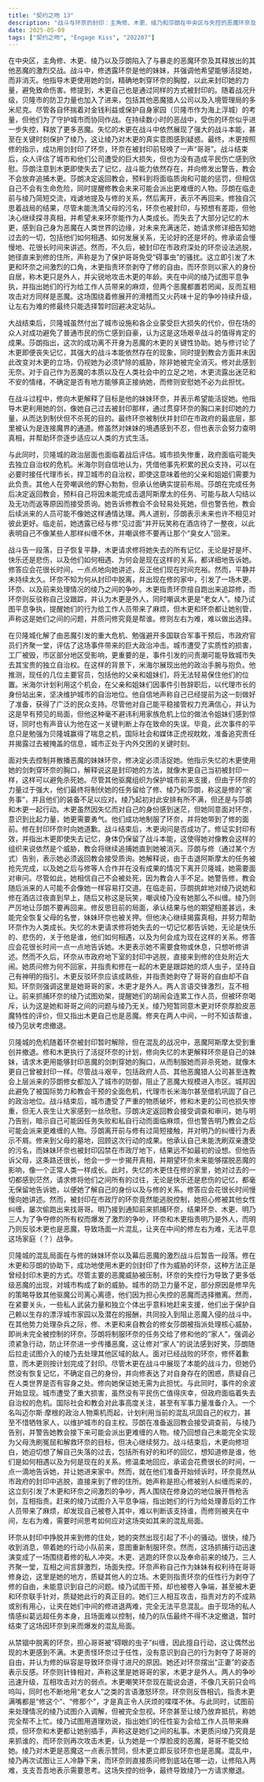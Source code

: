```yaml
---
title: "契约之吻 13"
description: "战斗与环奈的封印：主角修、木更、绫乃和莎朗在中央区与失控的恶魔环奈及其释放的恶魔交战。莎朗和绫乃也在场。修告诉木更，环奈是他的妹妹，希望活捉她，并指导木更如何用剑封印环奈而非杀死她，提到木更自己也是这样被封印的。在战斗中，其他恶魔猎人公司和入境管理局的多米尼克也加入防御，共同守护城市，尽管他们为了金钱利益。战后评估与生存：战斗结束后，众人讨论战斗的结果。城市和各公司遭受了不小的破坏，但市民没有伤亡，他们认为这值得自豪。莎朗提到需要感谢恶魔（木更）的帮助。莎朗和修讨论了木更即使失忆也依然能战斗的事实，以及教会仍然想要消灭木更的态度。木更则对于自己作为恶魔的身份以及是否能被人类社会接纳感到迷茫和不安。政治风波与米海尔的崛起：市政府官员们讨论了这次事件带来的政治影响，包括城市可能失去独立自治的危机。米海尔认为那几位大人不会轻易辞职，并计划在父亲和姐姐们因此事下台后，作为代理市长守卫城市的自治权，他声称自己已经获得了民众的支持。环奈的状况与莎朗的离开：环奈被封印在市政府的最下层。莎朗联系修道别，她将返回教会接受审问，因为她未能完成任务且与修等人勾结。她警告修，教会接下来派来的人可能不会像她一样好说话。莎朗在临走前对绫乃说了一些带有挑衅意味的话。修的思绪与目标：修来到父母的墓前，反思这次行动的结果。他未能恢复父母的名誉，环奈也被封印，结果与预期相差甚远。但他表示未来还长，他会一点点揭开真相，并希望环奈未来能作为人类成长。木更探寻过去：木更向修表达了想了解自己过去记忆的愿望，无论是好是坏、快乐或悲伤，以及她与修如何相遇并成为现在这种关系。修同意花费很长时间一点点地告诉她。环奈逃脱引发家庭冲突：环奈从封印中逃脱并来到修的住处，引发了混乱。绫乃接到通知前来抓捕环奈。木更、环奈和绫乃三人围绕修展开争吵，互相指责对方，场面混乱，修夹在中间难以抉择。最终，绫乃的队伍请求撤退。后续纷争的余波：在争吵白热化之际，环奈和木更互相攻击对方的痛点（例如环奈嘲讽木更只会叫，木更回击环奈也一样，还叫她老女人），甚至升级为肢体冲突。绫乃试图劝阻但被忽略。这场闹剧最终导致绫乃一方的撤退请求。"
date: 2025-05-09
tags: ["契约之吻", "Engage Kiss", "202207"]
---
```


在中央区，主角修、木更、绫乃以及莎朗陷入了与暴走的恶魔环奈及其释放出的其他恶魔的激烈交战。战斗中，修透露环奈是他的妹妹，并强调他希望能够活捉她，而非消灭。他指导木更使用她的剑，精确地刺穿环奈的胸膛，以此来封印她的力量，避免致命伤害。修提到，木更自己也是通过同样的方式被封印的。随着战况升级，贝隆市的防卫力量也加入了进来，包括其他恶魔猎人公司以及入境管理局的多米尼克。尽管各自怀揣着对金钱利益或保护自身家园（贝隆市作为海上浮城）的考量，但他们为了守护城市而协同作战。在持续数小时的恶战中，受伤的环奈似乎进一步失控，释放了更多恶魔。失忆的木更在战斗中依然展现了强大的战斗本能，甚至在关键时刻保护了绫乃，这让绫乃对木更的真实意图感到疑惑。最终，木更按照修的指示，成功用剑封印了环奈，环奈在被封印前轻唤了一声“哥哥”。战斗结束后，众人评估了城市和他们公司遭受的巨大损失，但也为没有造成平民伤亡感到欣慰。莎朗注意到木更即使失去了记忆，战斗能力依然存在，并向修发出警告，教会不会放弃追捕木更。莎朗决定返回教会，预料到将面临质询和可能的惩罚，但相信自己不会有生命危险，同时提醒修教会未来可能会派出更难缠的人物。莎朗在临走前与绫乃简短交流，戏谑地提及与修的关系，然后离开，表示不再回来。修独自沉思着战局的结果，尽管未能洗清父母的污名，环奈也被封印，与预想有差距，但他决心继续探寻真相，并希望未来环奈能作为人类成长。而失去了大部分记忆的木更，感到自己身为恶魔在人类世界的边缘，对未来充满迷茫，她请求修详细告知她过去的一切，包括他们如何相遇、如何发展关系，无论好的还是坏的。修承诺会慢慢地、花很长时间来讲述。然而，不久后，被封印在市政府深处的环奈设法逃脱，她径直来到修的住所，声称是为了保护哥哥免受“碍事虫”的骚扰。这立即引发了木更和环奈之间激烈的口角，木更指责环奈剥夺了修的自由，而环奈则以家人的身份自居，称木更只是外人，并尖锐地攻击木更的年龄。夹在中间的绫乃试图平息争执，并指出她们的行为给工作人员带来的麻烦，但两个恶魔都置若罔闻，反而互相攻击对方同样是恶魔。这场围绕着修展开的滑稽而又火药味十足的争吵持续升级，让左右为难的修最终只能选择暂时回避决定站队。

大战结束后，贝隆城虽然付出了城市设施和各企业蒙受巨大损失的代价，但在场的众人对成功避免了普通市民的伤亡感到自豪，认为这是这场艰辛战斗的值得肯定的成果。莎朗指出，这次的成功离不开身为恶魔的木更的关键性协助。她与修讨论了木更即便丧失记忆，其强大的战斗本能依然存在的现象，同时提到教会方面并未因此改变对木更的立场，仍视她为必须铲除的威胁，除非她被完全消灭。修对此感到无奈。对于自己作为恶魔的本质以及在人类社会中的立足之地，木更流露出迷茫和不安的情绪，不确定是否有地方能够真正接纳她，而修则安慰她不必为此担忧。

在战斗过程中，修向木更解释了目标是他的妹妹环奈，并表示希望能活捉她。他指导木更利用她的剑，像她自己过去被封印那样，通过贯穿环奈的胸口来封印她的力量，从而达到制伏但不杀死的目的。最终环奈被制伏并封印在市政府的最底层，那里被认为是连接魔界的通道。修虽然对妹妹的境遇感到不忍，但也表示会努力查明真相，并帮助环奈逐步适应以人类的方式生活。

与此同时，贝隆城的政治层面也面临着战后评估。城市损失惨重，政府面临可能失去独立自治权的危机。米海尔则自信地认为，凭借他事先积累的民众支持，可以在必要时接任代理市长，捍卫城市的自治权，即使这意味着他的父亲和姐姐们需要为此负责。其他人在旁嘲讽他的野心勃勃，但承认他确实提前布局。莎朗在完成任务后决定返回教会，预料自己将因未能完成击退阿斯摩太的任务、可能与敌人勾结以及无功而返等原因而接受质询。她告诉修教会不会轻易处死她，但也警告他，教会后续派来的人员可能不像她这样通情达理。两人道别，莎朗表示未来也许不相见对彼此更好。临走前，她透露已经与修“见过面”并开玩笑称在酒店待了一整夜，以此表明自己不像某些人那样纠缠不休，并嘲讽修不要再让那个“臭女人”回来。

战斗告一段落，日子恢复平静，木更请求修将她失去的所有记忆，无论是好是坏、快乐还是悲伤，以及他们如何相遇、为何会是现在这样的关系，都详细地告诉她。修答应会花很长时间，一点点地向她讲述，反正他们现在时间充裕。然而，平静并未持续太久。环奈不知为何从封印中脱离，并出现在修的家中，引发了一场木更、环奈、以及前来处理情况的绫乃之间的争吵。木更指责环奈擅自跑出来追踪修，而环奈则反驳称自己没跟踪，并认为木更是外人，同时嘲讽木更是“老女人”。绫乃试图平息争执，提醒她们的行为给工作人员带来了麻烦，但木更和环奈都让她别管，声称这是她们之间的问题，并质问修究竟是帮谁。修则左右为难，难以做出选择。

在贝隆城化解了由恶魔引发的重大危机、勉强避开多国联合军事干预后，市政府官员们齐聚一堂，评估了这场事件带来的巨大政治冲击。城市遭受了实质性的损害，工厂被毁，市区部分地区受影响，更重要的是，事件引发的问责潮可能导致城市失去其宝贵的独立自治权。在这样的背景下，米海尔展现出他的政治手腕与抱负。他推测，现任的几位主要官员，包括他的父亲和姐妹们，将无法轻易保住他们的位置。米海尔计划利用这个机会，在父亲和姐妹们因事件引咎辞职后，以代理市长的身份站出来，坚决维护城市的自治地位。他自信地声称自己已经提前为这一刻做好了准备，获得了广泛的民众支持。尽管他对自己能平稳接管权力充满信心，并认为这是早有预见的局面，但他这种毫不避讳利用家族危机上位的做法令姐妹们感到惊讶，同时也有声音认为他在这一关键判断上存在致命的失误。毕竟，此次事件的平息只是勉强为贝隆城赢得了喘息之机，国际社会和媒体正虎视眈眈，准备追究责任并揭露过去被掩盖的信息，城市正处于内外交困的关键时刻。

面对失去控制并散播恶魔的妹妹环奈，修决定必须活捉她。他指示失忆的木更使用她的剑刺穿环奈的胸口，解释说这是封印她的方法，就像木更自己当初被封印一样，这样可以避免杀死她。尽管其他驱魔组织为保护城市前来支援，但由于环奈的力量过于强大，他们最终将制伏她的任务留给了修、绫乃和莎朗，称这是修的“家务事”，并且他们的装备不足以应对。绫乃起初对此安排有所不满，但还是与莎朗和木更一起行动。木更虽然因失忆而对自己的身份感到迷茫，但她同意面对环奈，意识到比起力量，她更需要勇气。他们成功地制服了环奈，并将她带到了修的面前。修在封印环奈时向她道歉。战斗结束后，木更询问是否成功了。修证实封印有效，并指出木更即使失去记忆，身体仍保留了战斗本能，这使得她对像教会这样的组织来说依然是个威胁，教会将继续追捕她直到她被消灭。莎朗与修（通过某个方式）告别，表示她必须返回教会接受质询。她解释说，由于击退阿斯摩太的任务被抢先完成，以及她之后与修等人合作并在没有成果的情况下离开贝隆城，她需要面对审问。尽管如此，她相信自己不会被处死，因为教会人手不足。她警告修，教会随后派来的人可能不会像她一样容易打交道。在临走前，莎朗挑衅地对绫乃说她和修在酒店过夜直到早上，随后又称这是玩笑，嘲讽绫乃没有她那么不纠缠。绫乃则严厉地让莎朗不要再回来。修反思目前的局面，承认结果与他的期望相差甚远，未能完全恢复父母的名誉，妹妹环奈也被关押。但他决心继续揭露真相，并努力帮助环奈作为人类成长。失忆的木更请求修将她失去的一切记忆都告诉她，无论是快乐的、悲伤的，关于他是谁，他们如何相遇，以及为何会成为现在这样的关系。修答应会花很长时间一点一点地告诉她。木更表示她不需要食物或休息，只想听修讲述。然而不久后，环奈从市政府地下室的封印中逃脱，直接来到修的住处附近大闹。她质问修为何不回家，并指责和修在一起的木更是跟踪她的烦人虫子，坚持自己有神明的指引。木更反驳环奈应该成熟些，并指责她剥夺了哥哥的自由却不自知。环奈则强调这里是她哥哥的家，木更才是外人。两人言语交锋激烈，互不相让。前来抓捕环奈的绫乃试图劝架，提醒她们的胡闹会连累工作人员，但被环奈喝斥，认为这是她和哥哥之间的问题与绫乃无关。绫乃短暂同意木更对环奈厚脸皮恶魔特性的评价，但又指出木更自己也是恶魔。修夹在两人中间，一时不知该帮谁，绫乃见状考虑撤退。

贝隆城的危机随着环奈被封印暂时解除，但在混乱的战况中，恶魔阿斯摩太受到重创并撤退。修和木更执行了活捉环奈的计划，修向失忆的木更解释环奈是自己的妹妹，请求木更用能够封印恶魔的剑刺穿她的胸口，从而制服她而非杀死她，就像木更自己曾被封印一样。尽管战斗艰辛，包括政府人员、其他恶魔猎人公司甚至连教会上层派来的莎朗修女都加入了城市的防御，阻止了恶魔大规模进入市区。城邦因此避免了被国际势力和教会干预的全面危机，代理市长米海尔甚至借机巩固了自己的政治地位。战斗结束后，城市遭受了严重的物质破坏，修和木更的公司也损失惨重，但无人丧生让大家感到一丝欣慰。莎朗决定返回教会接受调查和审问，她与明乃告别，暗示自己可能因任务失败和私自行动而面临麻烦，但也警告明乃教会之后可能会派来更难缠的人物。莎朗离开前与修有过简短接触，并对明乃的纠缠行为表示不屑。修来到父母的墓地，回顾这次行动的成果。他承认自己未能洗刷双亲遭受的污名，而妹妹环奈也被封印囚禁在市政厅地下，结果远不如最初的设想。但他告诉父母，这条路还很长，他会一步一步揭开真相，并期望环奈未来能够摆脱恶魔的影响，像一个正常人类一样成长。此时，失忆的木更住在修的家里，她对过去的一切都感到茫然，请求修将他们之间所有的过往，无论是快乐还是悲伤的记忆，都毫无保留地告诉她，以便她了解自己的身份以及与修的关系。修答应会花很长时间慢慢向她讲述。然而，被封印在市政厅的环奈竟然能逃脱控制，她担心修被其他女性纠缠，屡次偷跑出来找哥哥。明乃接到通知前来抓捕环奈，结果环奈、木更、明乃三人为了争夺修的所有权而爆发了激烈的争吵，环奈和木更指责明乃是外人，而明乃则反驳木更也是恶魔，导致场面一片混乱，让夹在中间的修左右为难，无法平息这场家庭（？）战争。

贝隆城的混乱局面在与修的妹妹环奈以及幕后恶魔的激烈战斗后暂告一段落。修在木更和莎朗的协助下，成功地使用木更的剑封印了作为威胁的环奈，这种方法正是曾经封印木更的方式。尽管主要的恶魔威胁被压制，环奈的失控行为导致了更多低级恶魔的出现，对城市构成了新的威胁。城市的防卫力量不足，部分原因是修早先的策略导致其他驱魔公司离心离德，他们因为担心失控的恶魔而选择撤离。然而，在紧要关头，一些私人武装力量和独立个体出乎意料地赶来支援，他们出于保护自己赖以生存的漂浮城市家园以及潜在的报酬，共同投入到阻止恶魔入侵的战斗中。在其他势力处理杂兵之际，修、木更和来自教会的修女莎朗被指派处理核心威胁，即尚未完全被控制的环奈。莎朗将制服环奈的任务交给了修和他的“家人”，强调必须紧急行动，防止环奈进一步传播恶魔，这让修对“家人”的说法感到好笑。莎朗随后拉走试图介入的绫乃去处理其他区域的敌人。面对已经战败的环奈，修怀着歉意，而木更则按计划完成了封印。尽管木更在战斗中展现了本能的战斗力，但她仍然没有恢复记忆，不确定自己的身份，并向修表达了对自身存在的困惑，质疑自己在人类世界是否有容身之处。修向她保证她无需为此担忧。与此同时，事件的余波开始显现。城市遭受了重大损害，虽然没有平民伤亡值得庆幸，但政府面临着失去自治权的危机。国际社会和教会对此事高度关注，甚至有军事力量准备介入。一个名叫迈尔斯·摩根的政治人物乘机而起，计划利用当前的混乱巩固自己的权力，甚至不惜牺牲家人，以维护城市的自主权。莎朗在准备返回教会接受调查前，与绫乃告别，并警告她教会接下来可能会派出更难缠的人物。绫乃回想自己未能完全实现为父母洗刷冤屈和解救环奈的目标，但决心继续努力。战斗结束后，木更向修坦白，她迫切想了解自己失落的过去，包括所有好的和坏的回忆，想知道修是谁，他们是如何相遇以及为何是现在的关系。修温柔地回应，承诺会花费很长的时间，一点一滴地告诉她，并让她进来家中。然而，就在他们准备开始倾诉时，环奈竟然从市政府的封印中逃脱，直接来到了修的住所。她声称是担心修被别人纠缠而来的，这立刻引发了木更和环奈之间激烈的争吵，两人围绕在修身边的地位展开唇枪舌剑，互相指责。赶来的绫乃试图介入平息争端，指出她们的行为给处理善后的工作人员带来了麻烦，却发现自己被卷入其中，难以判断该支持谁，而修则被夹在中间，左右为难，需要时间思考如何应对这场突如其来的混乱局面。

环奈从封印中挣脱并来到修的住处，她的突然出现引起了不小的骚动。很快，绫乃收到消息，带着她的行动小队前来，意图重新制服环奈。然而，这场抓捕行动迅速演变成了一场围绕着修的私人冲突。木更、逃跑的环奈以及奉命前来的绫乃，三人齐聚一堂，互相之间言辞激烈，场面失控。环奈声称自己作为妹妹有权利待在哥哥修身边，这里是她的地方，质疑其他人的立场。木更则指责环奈的任性行为剥夺了修的自由，未能意识到自己的问题。绫乃试图干预，却也被卷入争端，甚至被木更和环奈联手针对，质疑她此行的真正目的。她们三人相互攻击，指责对方的不成熟或别有用心，让夹在她们中间的修进退两难，完全无法平息混乱。由于现场的私人情感纠葛远超任务本身，且场面难以控制，绫乃的队伍最终不得不决定撤退，暂时结束了这场因环奈到来而爆发的混乱局面。

从禁锢中脱离的环奈，担心哥哥被“碍眼的虫子”纠缠，因此擅自行动，这让偶然出现的木更感到不满。木更责怪环奈过于任性，没有意识到自己的行为剥夺了哥哥的自由，并认为修的纵容是导致环奈得寸进尺的原因。她还对环奈摆出“正妻”的姿态表示反感。环奈则针锋相对，声称这里是她哥哥的家，木更才是外人。两人的争吵迅速升级，互相攻击对方的弱点。木更嘲笑环奈现在能说会道，不像几天前只会呜呜叫，同时也不断地用“老女人”之类的言语激怒环奈。环奈则反唇相讥，指责木更满嘴都是“修这个”、“修那个”，才是真正令人厌烦的喋喋不休。与此同时，试图前来处理情况的绫乃试图介入调解，但被完全忽视。环奈甚至让绫乃放弃抵抗，称她完全帮不上忙。绫乃试图用道理劝说，指出她们的任性妄为会给工作人员带来麻烦，但环奈和木更都让她别插手，声称这是她们之间的私事。木更质问绫乃究竟是来抓谁的，而环奈则再次攻击木更，认为她是一个厚脸皮的恶魔，哥哥不能交给她。绫乃对木更是恶魔这一点表示赞同，但木更立即反驳环奈也是恶魔。混乱中，绫乃再次试图让三人冷静下来，而环奈则直接质问修到底站在哪一边，让修陷入两难，支支吾吾地表示需要思考。这场失控的纷争，最终导致绫乃一方请求撤退。